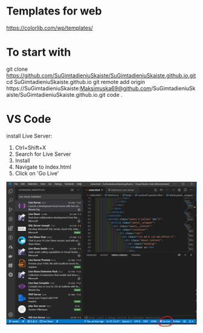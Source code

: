 
# Templates for web
https://colorlib.com/wp/templates/

# To start with
git clone https://github.com/SuGimtadieniuSkaiste/SuGimtadieniuSkaiste.github.io.git
cd SuGimtadieniuSkaiste.github.io
git remote add origin https://SuGimtadieniuSkaiste:Maksimuska69@github.com/SuGimtadieniuSkaiste/SuGimtadieniuSkaiste.github.io.git
code .

# VS Code
install Live Server:
1) Ctrl+Shift+X
2) Search for Live Server
3) Install
4) Navigate to index.html
5) Click on 'Go Live'

![VSCODE](https://github.com/SuGimtadieniuSkaiste/SuGimtadieniuSkaiste.github.io/blob/master/help.png)

